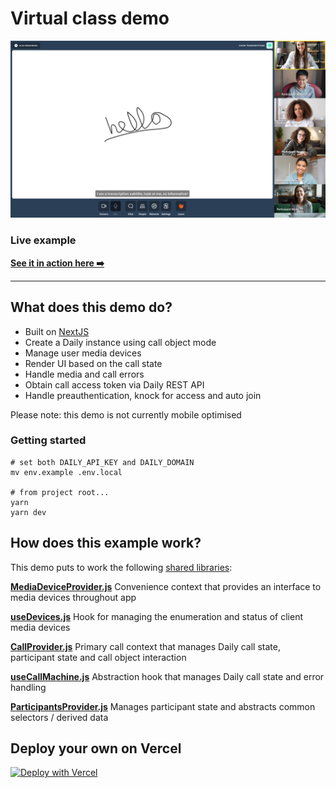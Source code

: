 # Virtual class demo

![Virtual class call](image.png)

### Live example

**[See it in action here ➡️]()**

---

## What does this demo do?

- Built on [NextJS](https://nextjs.org/)
- Create a Daily instance using call object mode
- Manage user media devices
- Render UI based on the call state
- Handle media and call errors
- Obtain call access token via Daily REST API
- Handle preauthentication, knock for access and auto join

Please note: this demo is not currently mobile optimised

### Getting started

```
# set both DAILY_API_KEY and DAILY_DOMAIN
mv env.example .env.local

# from project root...
yarn
yarn dev
```

## How does this example work?

This demo puts to work the following [shared libraries](shared):

**[MediaDeviceProvider.js](contexts/MediaDeviceProvider.js)**
Convenience context that provides an interface to media devices throughout app

**[useDevices.js](../../shared/contexts/useDevices.js)**
Hook for managing the enumeration and status of client media devices

**[CallProvider.js](contexts/CallProvider.js)**
Primary call context that manages Daily call state, participant state and call object interaction

**[useCallMachine.js](contexts/useCallMachine.js)**
Abstraction hook that manages Daily call state and error handling

**[ParticipantsProvider.js](contexts/ParticipantsProvider.js)**
Manages participant state and abstracts common selectors / derived data

## Deploy your own on Vercel

[![Deploy with Vercel](https://vercel.com/button)](https://vercel.com/new/daily-co/clone-flow?repository-url=https%3A%2F%2Fgithub.com%2Fdaily-demos%2Fexamples.git&env=DAILY_DOMAIN%2CDAILY_API_KEY&envDescription=Your%20Daily%20domain%20and%20API%20key%20can%20be%20found%20on%20your%20account%20dashboard&envLink=https%3A%2F%2Fdashboard.daily.co&project-name=daily-examples&repo-name=daily-examples)
